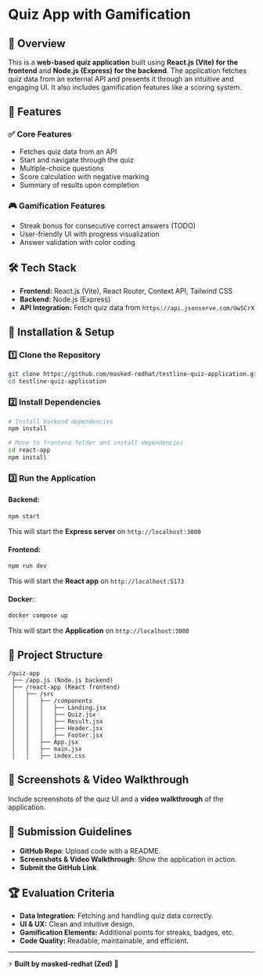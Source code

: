 # Quiz App with Gamification

## 📌 Overview

This is a **web-based quiz application** built using **React.js (Vite) for the frontend** and **Node.js (Express) for the backend**. The application fetches quiz data from an external API and presents it through an intuitive and engaging UI. It also includes gamification features like a scoring system.

## 🎯 Features

### ✅ Core Features

- Fetches quiz data from an API
- Start and navigate through the quiz
- Multiple-choice questions
- Score calculation with negative marking
- Summary of results upon completion

### 🎮 Gamification Features

- Streak bonus for consecutive correct answers (TODO)
- User-friendly UI with progress visualization
- Answer validation with color coding

## 🛠️ Tech Stack

- **Frontend:** React.js (Vite), React Router, Context API, Tailwind CSS
- **Backend:** Node.js (Express)
- **API Integration:** Fetch quiz data from `https://api.jsonserve.com/Uw5CrX`

## 🚀 Installation & Setup

### 1️⃣ Clone the Repository

```sh
git clone https://github.com/masked-redhat/testline-quiz-application.git
cd testline-quiz-application
```

### 2️⃣ Install Dependencies

```sh
# Install backend dependencies
npm install

# Move to frontend folder and install dependencies
cd react-app
npm install
```

### 3️⃣ Run the Application

#### Backend:

```sh
npm start
```

This will start the **Express server** on `http://localhost:3000`

#### Frontend:

```sh
npm run dev
```

This will start the **React app** on `http://localhost:5173`

#### Docker:

```sh
docker compose up
```

This will start the **Application** on `http://localhost:3000`

## 📂 Project Structure

```
/quiz-app
 ├── /app.js (Node.js backend)
 ├── /react-app (React frontend)
 │   ├── /src
 │   │   ├── /components
 │   │   │   ├── Landing.jsx
 │   │   │   ├── Quiz.jsx
 │   │   │   ├── Result.jsx
 │   │   │   ├── Header.jsx
 │   │   │   ├── Footer.jsx
 │   │   ├── App.jsx
 │   │   ├── main.jsx
 │   │   ├── index.css
```

## 📸 Screenshots & Video Walkthrough

Include screenshots of the quiz UI and a **video walkthrough** of the application.

## 🔗 Submission Guidelines

- **GitHub Repo**: Upload code with a README.
- **Screenshots & Video Walkthrough**: Show the application in action.
- **Submit the GitHub Link**.

## 🏆 Evaluation Criteria

- **Data Integration:** Fetching and handling quiz data correctly.
- **UI & UX:** Clean and intuitive design.
- **Gamification Elements:** Additional points for streaks, badges, etc.
- **Code Quality:** Readable, maintainable, and efficient.

---

⚡ **Built by masked-redhat (Zed)** 🚀
